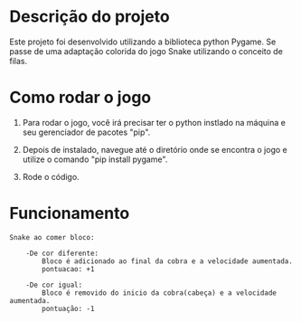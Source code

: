 # Descrição do projeto

Este projeto foi desenvolvido utilizando a biblioteca python Pygame.
Se passe de uma adaptação colorida do jogo Snake utilizando o conceito de filas.

# Como rodar o jogo

1. Para rodar o jogo, você irá precisar ter o python instlado na máquina e seu gerenciador de pacotes "pip".

2. Depois de instalado, navegue até o diretório onde se encontra o jogo e utilize o comando "pip install pygame".

3. Rode o código.

# Funcionamento
    Snake ao comer bloco:

        -De cor diferente:
            Bloco é adicionado ao final da cobra e a velocidade aumentada.
            pontuacao: +1

        -De cor igual:
            Bloco é removido do inicio da cobra(cabeça) e a velocidade aumentada.
            pontuação: -1